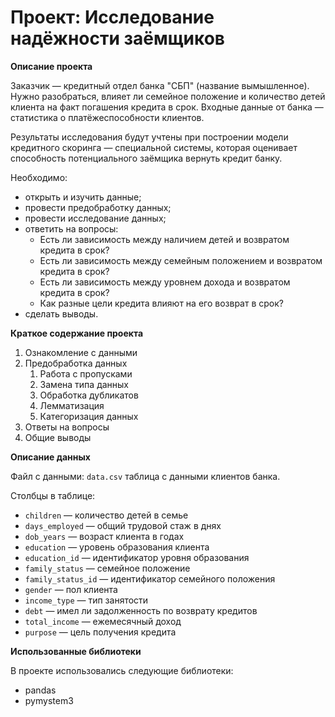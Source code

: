 # Проект: Исследование надёжности заёмщиков

**Описание проекта**

Заказчик — кредитный отдел банка "СБП" (название вымышленное). Нужно разобраться, влияет ли семейное положение и количество детей клиента на факт погашения кредита в срок. Входные данные от банка — статистика о платёжеспособности клиентов.

Результаты исследования будут учтены при построении модели кредитного скоринга — специальной системы, которая оценивает способность потенциального заёмщика вернуть кредит банку.

Необходимо:
- открыть и изучить данные;
- провести предобработку данных;
- провести исследование данных;
- ответить на вопросы:
	- Есть ли зависимость между наличием детей и возвратом кредита в срок?
	- Есть ли зависимость между семейным положением и возвратом кредита в срок?
	- Есть ли зависимость между уровнем дохода и возвратом кредита в срок?
	- Как разные цели кредита влияют на его возврат в срок?
- сделать выводы.

**Краткое содержание проекта**

1. Ознакомление с данными
2. Предобработка данных
	1. Работа с пропусками
	2. Замена типа данных
	3. Обработка дубликатов
	4. Лемматизация
	5. Категоризация данных
3. Ответы на вопросы
4. Общие выводы

**Описание данных**

Файл с данными: `data.csv` таблица с данными клиентов банка.

Столбцы в таблице:
- `children` — количество детей в семье
- `days_employed` — общий трудовой стаж в днях
- `dob_years` — возраст клиента в годах
- `education` — уровень образования клиента
- `education_id` — идентификатор уровня образования
- `family_status` — семейное положение
- `family_status_id` — идентификатор семейного положения
- `gender` — пол клиента
- `income_type` — тип занятости
- `debt` — имел ли задолженность по возврату кредитов
- `total_income` — ежемесячный доход
- `purpose` — цель получения кредита

**Использованные библиотеки**

В проекте использовались следующие библиотеки:
- pandas
- pymystem3
